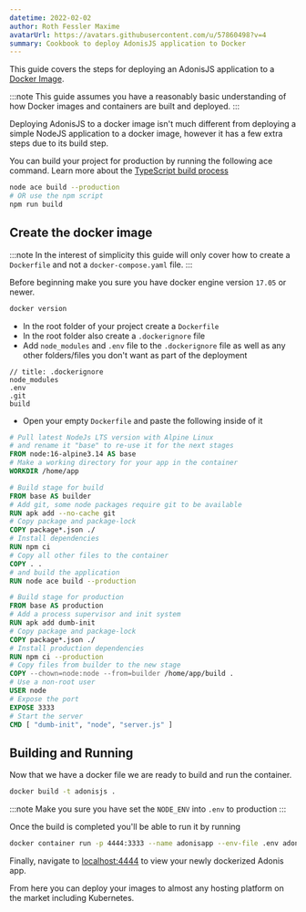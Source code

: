 ```yaml
---
datetime: 2022-02-02
author: Roth Fessler Maxime
avatarUrl: https://avatars.githubusercontent.com/u/57860498?v=4
summary: Cookbook to deploy AdonisJS application to Docker
---
```


This guide covers the steps for deploying an AdonisJS application to a [Docker Image](https://www.docker.com).

:::note
This guide assumes you have a reasonably basic understanding of how Docker images and containers are built and deployed.
:::

Deploying AdonisJS to a docker image isn't much different from deploying a simple NodeJS application to a docker image, however it has a few extra steps due to its build step.

You can build your project for production by running the following ace command. Learn more about the [TypeScript build process](../../guides/fundamentals/typescript-build-process.md)

```sh
node ace build --production
# OR use the npm script
npm run build
```

## Create the docker image

:::note
In the interest of simplicity this guide will only cover how to create a `Dockerfile` and not a `docker-compose.yaml` file.
:::

Before beginning make you sure you have docker engine version `17.05` or newer.

```sh
docker version
```

- In the root folder of your project create a `Dockerfile`
- In the root folder also create a `.dockerignore` file
- Add `node_modules` and `.env` file to the `.dockerignore` file as well as any other folders/files you don't want as part of the deployment

```dockerignore
// title: .dockerignore
node_modules
.env
.git
build
```
- Open your empty `Dockerfile` and paste the following inside of it

```dockerfile
# Pull latest NodeJs LTS version with Alpine Linux
# and rename it "base" to re-use it for the next stages
FROM node:16-alpine3.14 AS base
# Make a working directory for your app in the container
WORKDIR /home/app

# Build stage for build
FROM base AS builder
# Add git, some node packages require git to be available
RUN apk add --no-cache git
# Copy package and package-lock
COPY package*.json ./
# Install dependencies
RUN npm ci
# Copy all other files to the container
COPY . .
# and build the application
RUN node ace build --production

# Build stage for production
FROM base AS production
# Add a process supervisor and init system
RUN apk add dumb-init
# Copy package and package-lock
COPY package*.json ./
# Install production dependencies
RUN npm ci --production
# Copy files from builder to the new stage
COPY --chown=node:node --from=builder /home/app/build .
# Use a non-root user
USER node
# Expose the port
EXPOSE 3333
# Start the server
CMD [ "dumb-init", "node", "server.js" ]
```

## Building and Running

Now that we have a docker file we are ready to build and run the container.

```sh
docker build -t adonisjs .
```

:::note
Make you sure you have set the `NODE_ENV` into `.env` to production
:::

Once the build is completed you'll be able to run it by running

```sh
docker container run -p 4444:3333 --name adonisapp --env-file .env adonisjs
```

Finally, navigate to [localhost:4444](http://localhost:4444/) to view your newly dockerized Adonis app.

From here you can deploy your images to almost any hosting platform on the market including Kubernetes.